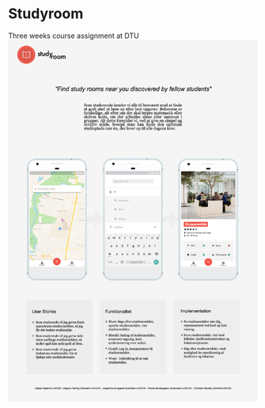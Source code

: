 # Studyroom
Three weeks course assignment at DTU
![Poster of project](https://github.com/Groenbech96/studyroom/blob/master/Screen%20Shot%202018-08-08%20at%2016.07.02.png)
